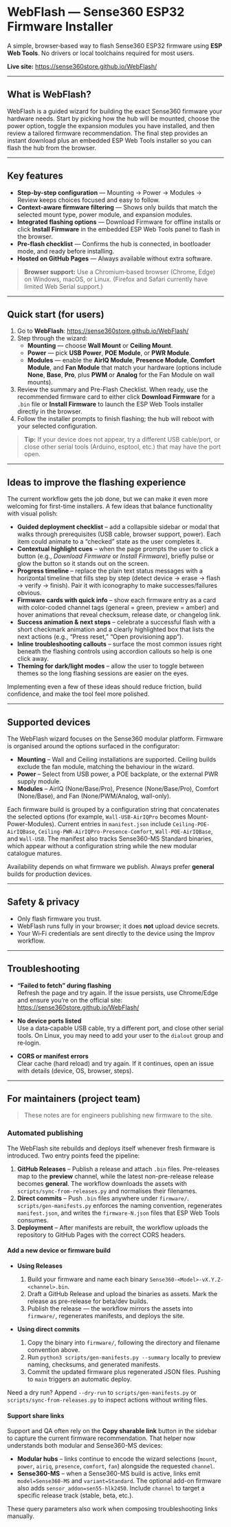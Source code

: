 # WebFlash — Sense360 ESP32 Firmware Installer

A simple, browser‑based way to flash Sense360 ESP32 firmware using **ESP Web Tools**. No drivers or local toolchains required for most users.

**Live site:** https://sense360store.github.io/WebFlash/

---

## What is WebFlash?

WebFlash is a guided wizard for building the exact Sense360 firmware your hardware needs. Start by picking how the hub will be mounted, choose the power option, toggle the expansion modules you have installed, and then review a tailored firmware recommendation. The final step provides an instant download plus an embedded ESP Web Tools installer so you can flash the hub from the browser.

---

## Key features

- **Step-by-step configuration** — Mounting → Power → Modules → Review keeps choices focused and easy to follow.
- **Context-aware firmware filtering** — Shows only builds that match the selected mount type, power module, and expansion modules.
- **Integrated flashing options** — Download Firmware for offline installs or click **Install Firmware** in the embedded ESP Web Tools panel to flash in the browser.
- **Pre-flash checklist** — Confirms the hub is connected, in bootloader mode, and ready before installing.
- **Hosted on GitHub Pages** — Always available without extra software.

> **Browser support:** Use a Chromium‑based browser (Chrome, Edge) on Windows, macOS, or Linux. (Firefox and Safari currently have limited Web Serial support.)

---

## Quick start (for users)

1. Go to **WebFlash**: https://sense360store.github.io/WebFlash/
2. Step through the wizard:
   - **Mounting** — choose **Wall Mount** or **Ceiling Mount**.
   - **Power** — pick **USB Power**, **POE Module**, or **PWR Module**.
   - **Modules** — enable the **AirIQ Module**, **Presence Module**, **Comfort Module**, and **Fan Module** that match your hardware (options include **None**, **Base**, **Pro**, plus **PWM** or **Analog** for the Fan Module on wall mounts).
3. Review the summary and Pre-Flash Checklist. When ready, use the recommended firmware card to either click **Download Firmware** for a `.bin` file or **Install Firmware** to launch the ESP Web Tools installer directly in the browser.
4. Follow the installer prompts to finish flashing; the hub will reboot with your selected configuration.

> **Tip:** If your device does not appear, try a different USB cable/port, or close other serial tools (Arduino, esptool, etc.) that may have the port open.

---

## Ideas to improve the flashing experience

The current workflow gets the job done, but we can make it even more welcoming for first-time installers. A few ideas that balance functionality with visual polish:

- **Guided deployment checklist** – add a collapsible sidebar or modal that walks through prerequisites (USB cable, browser support, power). Each item could animate to a “checked” state as the user completes it.
- **Contextual highlight cues** – when the page prompts the user to click a button (e.g., *Download Firmware* or *Install Firmware*), briefly pulse or glow the button so it stands out on the screen.
- **Progress timeline** – replace the plain text status messages with a horizontal timeline that fills step by step (detect device → erase → flash → verify → finish). Pair it with iconography to make successes/failures obvious.
- **Firmware cards with quick info** – show each firmware entry as a card with color-coded channel tags (general = green, preview = amber) and hover animations that reveal checksum, release date, or changelog link.
- **Success animation & next steps** – celebrate a successful flash with a short checkmark animation and a clearly highlighted box that lists the next actions (e.g., “Press reset,” “Open provisioning app”).
- **Inline troubleshooting callouts** – surface the most common issues right beneath the flashing controls using accordion callouts so help is one click away.
- **Theming for dark/light modes** – allow the user to toggle between themes so the long flashing sessions are easier on the eyes.

Implementing even a few of these ideas should reduce friction, build confidence, and make the tool feel more polished.

---

## Supported devices

The WebFlash wizard focuses on the Sense360 modular platform. Firmware is organised around the options surfaced in the configurator:

- **Mounting** – Wall and Ceiling installations are supported. Ceiling builds exclude the fan module, matching the behaviour in the wizard.
- **Power** – Select from USB power, a POE backplate, or the external PWR supply module.
- **Modules** – AirIQ (None/Base/Pro), Presence (None/Base/Pro), Comfort (None/Base), and Fan (None/PWM/Analog, wall-only).

Each firmware build is grouped by a configuration string that concatenates the selected options (for example, `Wall-USB-AirIQPro` becomes Mount-Power-Modules). Current entries in `manifest.json` include `Ceiling-POE-AirIQBase`, `Ceiling-PWR-AirIQPro-Presence-Comfort`, `Wall-POE-AirIQBase`, and `Wall-USB`. The manifest also tracks Sense360-MS Standard binaries, which appear without a configuration string while the new modular catalogue matures.

Availability depends on what firmware we publish. Always prefer **general** builds for production devices.

---

## Safety & privacy

- Only flash firmware you trust.  
- WebFlash runs fully in your browser; it does **not** upload device secrets.  
- Your Wi‑Fi credentials are sent directly to the device using the Improv workflow.

---

## Troubleshooting

- **“Failed to fetch” during flashing**  
  Refresh the page and try again. If the issue persists, use Chrome/Edge and ensure you’re on the official site:  
  https://sense360store.github.io/WebFlash/

- **No device ports listed**  
  Use a data‑capable USB cable, try a different port, and close other serial tools. On Linux, you may need to add your user to the `dialout` group and re‑login.

- **CORS or manifest errors**  
  Clear cache (hard reload) and try again. If it continues, open an issue with details (device, OS, browser, steps).

---

## For maintainers (project team)

> These notes are for engineers publishing new firmware to the site.

### Automated publishing

The WebFlash site rebuilds and deploys itself whenever fresh firmware is introduced. Two entry points feed the pipeline:

1. **GitHub Releases** – Publish a release and attach `.bin` files. Pre-releases map to the **preview** channel, while the latest non-pre-release release becomes **general**. The workflow downloads the assets with `scripts/sync-from-releases.py` and normalises their filenames.
2. **Direct commits** – Push `.bin` files anywhere under `firmware/`. `scripts/gen-manifests.py` enforces the naming convention, regenerates `manifest.json`, and writes the `firmware-N.json` files that ESP Web Tools consumes.
3. **Deployment** – After manifests are rebuilt, the workflow uploads the repository to GitHub Pages with the correct CORS headers.

#### Add a new device or firmware build

- **Using Releases**
  1. Build your firmware and name each binary `Sense360-<Model>-vX.Y.Z-<channel>.bin`.
  2. Draft a GitHub Release and upload the binaries as assets. Mark the release as pre-release for beta/dev builds.
  3. Publish the release — the workflow mirrors the assets into `firmware/`, regenerates manifests, and deploys the site.

- **Using direct commits**
  1. Copy the binary into `firmware/`, following the directory and filename convention above.
  2. Run `python3 scripts/gen-manifests.py --summary` locally to preview naming, checksums, and generated manifests.
  3. Commit the updated firmware plus regenerated JSON files. Pushing to `main` triggers an automatic deploy.

Need a dry run? Append `--dry-run` to `scripts/gen-manifests.py` or `scripts/sync-from-releases.py` to inspect actions without writing files.

#### Support share links

Support and QA often rely on the **Copy sharable link** button in the sidebar to capture the current firmware recommendation. That helper now understands both modular and Sense360-MS devices:

- **Modular hubs** – links continue to encode the wizard selections (`mount`, `power`, `airiq`, `presence`, `comfort`, `fan`) alongside the requested `channel`.
- **Sense360-MS** – when a Sense360-MS build is active, links emit `model=Sense360-MS` and `variant=Standard`. The optional add-on firmware also adds `sensor_addon=sen55-hlk2450`. Include `channel` to target a specific release track (stable, beta, etc.).

These query parameters also work when composing troubleshooting links manually.
